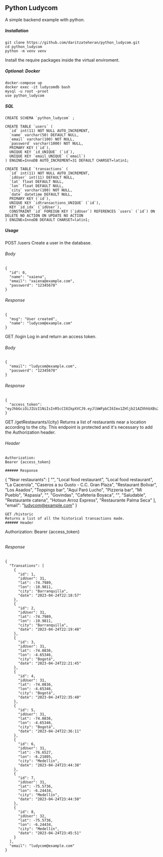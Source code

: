 ## Python Ludycom
A simple backend example with python.

##### Installation

```
git clone https://github.com/daritzateheran/python_ludycom.git
cd python_ludycom
python -m venv venv
```
Install the require packages inside the virtual enviroment.

##### Optional: Docker

```
docker-compose up
docker exec -it ludycomdb bash
mysql -u root -proot
use python_ludycom
```
##### SQL
```
CREATE SCHEMA `python_ludycom` ;
```
```
CREATE TABLE `users` (
  `id` int(11) NOT NULL AUTO_INCREMENT,
  `name` varchar(50) DEFAULT NULL,
  `email` varchar(100) NOT NULL,
  `password` varchar(1000) NOT NULL,
  PRIMARY KEY (`id`),
  UNIQUE KEY `id_UNIQUE` (`id`),
  UNIQUE KEY `email_UNIQUE` (`email`)
) ENGINE=InnoDB AUTO_INCREMENT=31 DEFAULT CHARSET=latin1;
```
```
CREATE TABLE `transactions` (
  `id` int(11) NOT NULL AUTO_INCREMENT,
  `idUser` int(11) DEFAULT NULL,
  `lat` float DEFAULT NULL,
  `lon` float DEFAULT NULL,
  `city` varchar(100) NOT NULL,
  `date` datetime DEFAULT NULL,
  PRIMARY KEY (`id`),
  UNIQUE KEY `idtransactions_UNIQUE` (`id`),
  KEY `id_idx` (`idUser`),
  CONSTRAINT `id` FOREIGN KEY (`idUser`) REFERENCES `users` (`id`) ON DELETE NO ACTION ON UPDATE NO ACTION
) ENGINE=InnoDB DEFAULT CHARSET=latin1;
```

##### Usage

POST /users
Create a user in the database.
###### Body
```
{
  "id": 0,
  "name": "xaiena",
  "email": "xaiena@example.com",
  "password": "12345678"
}

```
###### Response
```
{
  "msg": "User created",
  "name": "ludycom@example.com"
}
```

GET /login
Log in and return an access token.

###### Body
```
{
  "email": "ludycom@example.com",
  "password": "12345678"
}

```
###### Response
```
{
  "access_token": "eyJhbGciOiJIUzI1NiIsInR5cCI6IkpXVCJ9.eyJlbWFpbCI6Imx1ZHljb21AZXhhbXBsZS5jb20iLCJleHBpcmVzIjoxNjgyMzk3OTI0LjY3NDQ5Njd9.4lgc10r86LiTjAqOO7yBhcQ72nZCCEFoVrDV5fNpVY4"
}
```

GET /getRestaurants/{city}
Returns a list of restaurants near a location according to the city. This endpoint is protected and it's necessary to add the Authorization header.

###### Header
```
Authorization:
Bearer {access_token}
```
```
###### Response
```
{
  "Near restaurants": [
    "",
    "Local food restaurant",
    "Local food restaurant",
    "La Cacerola",
    "Caseros a su Gusto - C.C. Gran Plaza",
    "Restaurant Bolivar",
    "Los Asados",
    "Toppings bar",
    "Aquí Paró Lucho",
    "Pizzeria bar",
    "Mi Pueblo",
    "Aspasia",
    "",
    "Govindas",
    "Cafetería Boyaca",
    "",
    "Saludable",
    "Restaurante catena",
    "Hotsun Arroz Express",
    "Restaurante Palma Seca"
  ],
  "email": "ludycom@example.com"
}
```
GET /historic
Returns a list of all the historical transactions made.
###### Header
```
Authorization:
Bearer {access_token}
```
```
###### Response
```
{
  "Transations": [
    {
      "id": 1,
      "idUser": 31,
      "lat": -74.7989,
      "lon": -10.9811,
      "city": "Barranquilla",
      "date": "2023-04-24T22:18:57"
    },
    {
      "id": 2,
      "idUser": 31,
      "lat": -74.7989,
      "lon": -10.9811,
      "city": "Barranquilla",
      "date": "2023-04-24T22:19:48"
    },
    {
      "id": 3,
      "idUser": 31,
      "lat": -74.0836,
      "lon": -4.65346,
      "city": "Bogotá",
      "date": "2023-04-24T22:21:45"
    },
    {
      "id": 4,
      "idUser": 31,
      "lat": -74.0836,
      "lon": -4.65346,
      "city": "Bogotá",
      "date": "2023-04-24T22:35:40"
    },
    {
      "id": 5,
      "idUser": 31,
      "lat": -74.0836,
      "lon": -4.65346,
      "city": "Bogotá",
      "date": "2023-04-24T22:36:11"
    },
    {
      "id": 6,
      "idUser": 31,
      "lat": -76.6527,
      "lon": -6.21805,
      "city": "Medellin",
      "date": "2023-04-24T23:44:38"
    },
    {
      "id": 7,
      "idUser": 31,
      "lat": -75.5736,
      "lon": -6.24434,
      "city": "Medellín",
      "date": "2023-04-24T23:44:50"
    },
    {
      "id": 8,
      "idUser": 32,
      "lat": -75.5736,
      "lon": -6.24434,
      "city": "Medellín",
      "date": "2023-04-24T23:45:51"
    }
  ],
  "email": "ludycom@example.com"
}
```